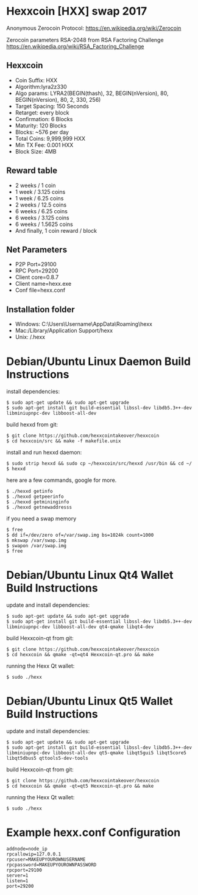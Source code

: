 


# **Hexxcoin [HXX] swap 2017**

Anonymous Zerocoin Protocol:
https://en.wikipedia.org/wiki/Zerocoin

Zerocoin  parameters RSA-2048 from RSA Factoring Challenge
https://en.wikipedia.org/wiki/RSA_Factoring_Challenge

Hexxcoin
----------------
* Coin Suffix: HXX
* Algorithm:lyra2z330
* Algo params: LYRA2(BEGIN(thash), 32, BEGIN(nVersion), 80, BEGIN(nVersion), 80, 2, 330, 256)
* Target Spacing: 150 Seconds
* Retarget: every block
* Confirmation: 6 Blocks
* Maturity: 120 Blocks
* Blocks: ~576 per day
* Total Coins: 9,999,999 HXX
* Min TX Fee: 0.001 HXX
* Block Size: 4MB

Reward table
----------------
* 2 weeks / 1 coin
* 1 week / 3.125 coins
* 1 week / 6.25 coins
* 2 weeks / 12.5 coins
* 6 weeks / 6.25 coins
* 6 weeks / 3.125 coins
* 6 weeks / 1.5625 coins
* And finally, 1 coin reward / block


Net Parameters
----------------
* P2P Port=29100
* RPC Port=29200
* Client core=0.8.7
* Client name=hexx.exe
* Conf file=hexx.conf

Installation folder
----------------
* Windows: C:\Users\Username\AppData\Roaming\hexx
* Mac:/Library/Application Support/hexx
* Unix: /.hexx




Debian/Ubuntu Linux Daemon Build Instructions
================================================

install dependencies:

    $ sudo apt-get update && sudo apt-get upgrade
    $ sudo apt-get install git build-essential libssl-dev libdb5.3++-dev libminiupnpc-dev libboost-all-dev

build hexxd from git:

    $ git clone https://github.com/hexxcointakeover/hexxcoin
    $ cd hexxcoin/src && make -f makefile.unix
   
install and run hexxd daemon:

    $ sudo strip hexxd && sudo cp ~/hexxcoin/src/hexxd /usr/bin && cd ~/
    $ hexxd

here are a few commands, google for more.

    $ ./hexxd getinfo
    $ ./hexxd getpeerinfo
    $ ./hexxd getmininginfo
    $ ./hexxd getnewaddresss
	
	
if you need a swap memory

    $ free
    $ dd if=/dev/zero of=/var/swap.img bs=1024k count=1000
    $ mkswap /var/swap.img
    $ swapon /var/swap.img	
    $ free	
	
	

Debian/Ubuntu Linux Qt4 Wallet Build Instructions
================================================

update and install dependencies:

    $ sudo apt-get update && sudo apt-get upgrade
    $ sudo apt-get install git build-essential libssl-dev libdb5.3++-dev libminiupnpc-dev libboost-all-dev qt4-qmake libqt4-dev
build Hexxcoin-qt from git:

    $ git clone https://github.com/hexxcointakeover/hexxcoin
    $ cd hexxcoin && qmake -qt=qt4 Hexxcoin-qt.pro && make
 
running the Hexx Qt wallet:

    $ sudo ./hexx
 
 Debian/Ubuntu Linux Qt5 Wallet Build Instructions
================================================

update and install dependencies:

    $ sudo apt-get update && sudo apt-get upgrade
    $ sudo apt-get install git build-essential libssl-dev libdb5.3++-dev libminiupnpc-dev libboost-all-dev qt5-qmake libqt5gui5 libqt5core5 libqt5dbus5 qttools5-dev-tools
build Hexxcoin-qt from git:

    $ git clone https://github.com/hexxcointakeover/hexxcoin
    $ cd hexxcoin && qmake -qt=qt5 Hexxcoin-qt.pro && make
 
running the Hexx Qt wallet:

    $ sudo ./hexx

Example hexx.conf Configuration
===================================================

	addnode=node_ip
	rpcallowip=127.0.0.1
	rpcuser=MAKEUPYOUROWNUSERNAME
	rpcpassword=MAKEUPYOUROWNPASSWORD
	rpcport=29100
	server=1
	listen=1
	port=29200
	
	



